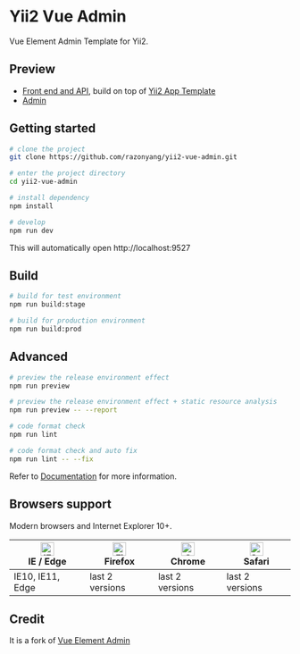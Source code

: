 Yii2 Vue Admin
==============

Vue Element Admin Template for Yii2.

Preview
-------

- [Front end and API](https://yii2.razonyang.com), build on top of [Yii2 App Template](https://github.com/razonyang/yii2-app-template)
- [Admin](https://admin.yii2.razonyang.com)

Getting started
---------------

```bash
# clone the project
git clone https://github.com/razonyang/yii2-vue-admin.git

# enter the project directory
cd yii2-vue-admin

# install dependency
npm install

# develop
npm run dev
```

This will automatically open http://localhost:9527

Build
-----

```bash
# build for test environment
npm run build:stage

# build for production environment
npm run build:prod
```

Advanced
--------

```bash
# preview the release environment effect
npm run preview

# preview the release environment effect + static resource analysis
npm run preview -- --report

# code format check
npm run lint

# code format check and auto fix
npm run lint -- --fix
```

Refer to [Documentation](https://panjiachen.github.io/vue-element-admin-site/guide/essentials/deploy.html) for more information.

Browsers support
----------------

Modern browsers and Internet Explorer 10+.

| [<img src="https://raw.githubusercontent.com/alrra/browser-logos/master/src/edge/edge_48x48.png" alt="IE / Edge" width="24px" height="24px" />](https://godban.github.io/browsers-support-badges/)</br>IE / Edge | [<img src="https://raw.githubusercontent.com/alrra/browser-logos/master/src/firefox/firefox_48x48.png" alt="Firefox" width="24px" height="24px" />](https://godban.github.io/browsers-support-badges/)</br>Firefox | [<img src="https://raw.githubusercontent.com/alrra/browser-logos/master/src/chrome/chrome_48x48.png" alt="Chrome" width="24px" height="24px" />](https://godban.github.io/browsers-support-badges/)</br>Chrome | [<img src="https://raw.githubusercontent.com/alrra/browser-logos/master/src/safari/safari_48x48.png" alt="Safari" width="24px" height="24px" />](https://godban.github.io/browsers-support-badges/)</br>Safari |
| --------- | --------- | --------- | --------- |
| IE10, IE11, Edge| last 2 versions| last 2 versions| last 2 versions

Credit
------

It is a fork of [Vue Element Admin](https://github.com/PanJiaChen/vue-element-admin)
